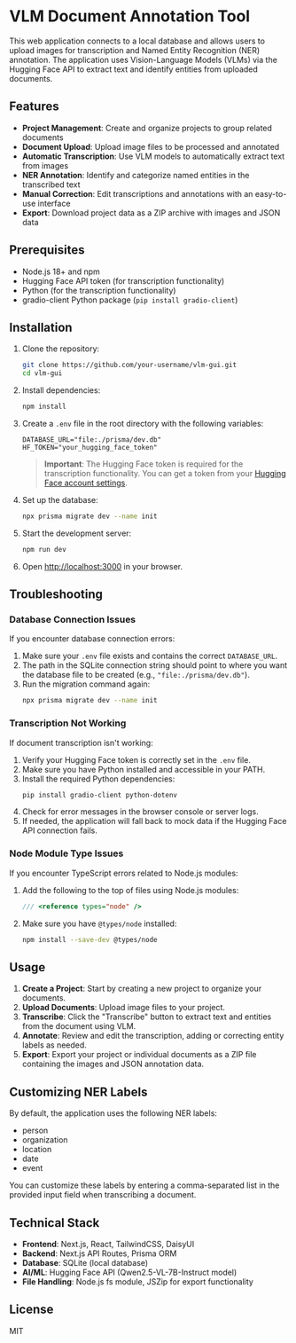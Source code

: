 # VLM Document Annotation Tool

This web application connects to a local database and allows users to upload images for transcription and Named Entity Recognition (NER) annotation. The application uses Vision-Language Models (VLMs) via the Hugging Face API to extract text and identify entities from uploaded documents.

## Features

- **Project Management**: Create and organize projects to group related documents
- **Document Upload**: Upload image files to be processed and annotated
- **Automatic Transcription**: Use VLM models to automatically extract text from images
- **NER Annotation**: Identify and categorize named entities in the transcribed text
- **Manual Correction**: Edit transcriptions and annotations with an easy-to-use interface
- **Export**: Download project data as a ZIP archive with images and JSON data

## Prerequisites

- Node.js 18+ and npm
- Hugging Face API token (for transcription functionality)
- Python (for the transcription functionality)
- gradio-client Python package (`pip install gradio-client`)

## Installation

1. Clone the repository:
   ```bash
   git clone https://github.com/your-username/vlm-gui.git
   cd vlm-gui
   ```

2. Install dependencies:
   ```bash
   npm install
   ```

3. Create a `.env` file in the root directory with the following variables:
   ```
   DATABASE_URL="file:./prisma/dev.db"
   HF_TOKEN="your_hugging_face_token"
   ```
   
   > **Important**: The Hugging Face token is required for the transcription functionality. You can get a token from your [Hugging Face account settings](https://huggingface.co/settings/tokens).

4. Set up the database:
   ```bash
   npx prisma migrate dev --name init
   ```

5. Start the development server:
   ```bash
   npm run dev
   ```

6. Open [http://localhost:3000](http://localhost:3000) in your browser.

## Troubleshooting

### Database Connection Issues

If you encounter database connection errors:

1. Make sure your `.env` file exists and contains the correct `DATABASE_URL`.
2. The path in the SQLite connection string should point to where you want the database file to be created (e.g., `"file:./prisma/dev.db"`).
3. Run the migration command again:
   ```bash
   npx prisma migrate dev --name init
   ```

### Transcription Not Working

If document transcription isn't working:

1. Verify your Hugging Face token is correctly set in the `.env` file.
2. Make sure you have Python installed and accessible in your PATH.
3. Install the required Python dependencies:
   ```bash
   pip install gradio-client python-dotenv
   ```
4. Check for error messages in the browser console or server logs.
5. If needed, the application will fall back to mock data if the Hugging Face API connection fails.

### Node Module Type Issues

If you encounter TypeScript errors related to Node.js modules:

1. Add the following to the top of files using Node.js modules:
   ```typescript
   /// <reference types="node" />
   ```
2. Make sure you have `@types/node` installed:
   ```bash
   npm install --save-dev @types/node
   ```

## Usage

1. **Create a Project**: Start by creating a new project to organize your documents.
2. **Upload Documents**: Upload image files to your project.
3. **Transcribe**: Click the "Transcribe" button to extract text and entities from the document using VLM.
4. **Annotate**: Review and edit the transcription, adding or correcting entity labels as needed.
5. **Export**: Export your project or individual documents as a ZIP file containing the images and JSON annotation data.

## Customizing NER Labels

By default, the application uses the following NER labels:
- person
- organization
- location
- date
- event

You can customize these labels by entering a comma-separated list in the provided input field when transcribing a document.

## Technical Stack

- **Frontend**: Next.js, React, TailwindCSS, DaisyUI
- **Backend**: Next.js API Routes, Prisma ORM
- **Database**: SQLite (local database)
- **AI/ML**: Hugging Face API (Qwen2.5-VL-7B-Instruct model)
- **File Handling**: Node.js fs module, JSZip for export functionality

## License

MIT
